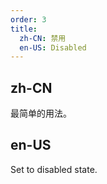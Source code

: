 ```yaml
---
order: 3
title:
  zh-CN: 禁用
  en-US: Disabled
---
```


## zh-CN

最简单的用法。

## en-US

Set to disabled state.
